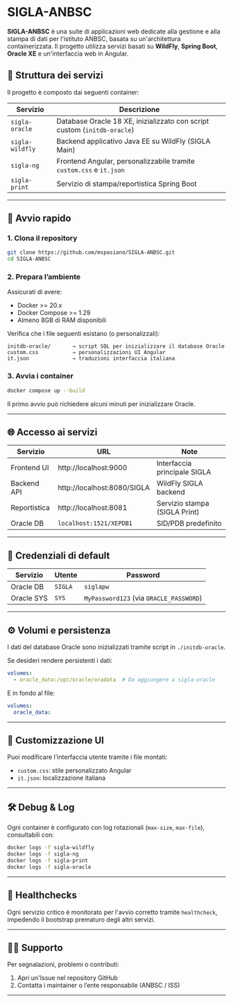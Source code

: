 # SIGLA-ANBSC

**SIGLA-ANBSC** è una suite di applicazioni web dedicate alla gestione e alla stampa di dati per l'istituto ANBSC, basata su un'architettura containerizzata. Il progetto utilizza servizi basati su **WildFly**, **Spring Boot**, **Oracle XE** e un'interfaccia web in Angular.

## 🧱 Struttura dei servizi

Il progetto è composto dai seguenti container:

| Servizio         | Descrizione                                                             |
|------------------|--------------------------------------------------------------------------|
| `sigla-oracle`   | Database Oracle 18 XE, inizializzato con script custom (`initdb-oracle`) |
| `sigla-wildfly`  | Backend applicativo Java EE su WildFly (SIGLA Main)                      |
| `sigla-ng`       | Frontend Angular, personalizzabile tramite `custom.css` e `it.json`      |
| `sigla-print`    | Servizio di stampa/reportistica Spring Boot                              |

---

## 🚀 Avvio rapido

### 1. Clona il repository

```bash
git clone https://github.com/mspasiano/SIGLA-ANBSC.git
cd SIGLA-ANBSC
```

### 2. Prepara l’ambiente
Assicurati di avere:

- Docker >= 20.x
- Docker Compose >= 1.29
- Almeno 8GB di RAM disponibili

Verifica che i file seguenti esistano (o personalizzali):

```
initdb-oracle/       → script SQL per inizializzare il database Oracle
custom.css           → personalizzazioni UI Angular
it.json              → traduzioni interfaccia italiana
```

### 3. Avvia i container

```bash
docker compose up --build
```

Il primo avvio può richiedere alcuni minuti per inizializzare Oracle.

---

## 🌐 Accesso ai servizi

| Servizio      | URL                        | Note                                     |
|---------------|----------------------------|------------------------------------------|
| Frontend UI   | http://localhost:9000      | Interfaccia principale SIGLA             |
| Backend API   | http://localhost:8080/SIGLA| WildFly SIGLA backend                    |
| Reportistica  | http://localhost:8081      | Servizio stampa (SIGLA Print)            |
| Oracle DB     | `localhost:1521/XEPDB1`    | SID/PDB predefinito                      |

---

## 🔐 Credenziali di default

| Servizio   | Utente  | Password      |
|------------|---------|---------------|
| Oracle DB  | `SIGLA` | `siglapw`     |
| Oracle SYS | `SYS`   | `MyPassword123` (via `ORACLE_PASSWORD`) |

---

## ⚙️ Volumi e persistenza

I dati del database Oracle sono inizializzati tramite script in `./initdb-oracle`.

Se desideri rendere persistenti i dati:

```yaml
volumes:
  - oracle_data:/opt/oracle/oradata  # Da aggiungere a sigla-oracle
```

E in fondo al file:

```yaml
volumes:
  oracle_data:
```

---

## 📁 Customizzazione UI

Puoi modificare l'interfaccia utente tramite i file montati:

- `custom.css`: stile personalizzato Angular
- `it.json`: localizzazione italiana

---

## 🛠️ Debug & Log

Ogni container è configurato con log rotazionali (`max-size`, `max-file`), consultabili con:

```bash
docker logs -f sigla-wildfly
docker logs -f sigla-ng
docker logs -f sigla-print
docker logs -f sigla-oracle
```

---

## 🧪 Healthchecks

Ogni servizio critico è monitorato per l'avvio corretto tramite `healthcheck`, impedendo il bootstrap prematuro degli altri servizi.

---

## 🙋‍♂️ Supporto

Per segnalazioni, problemi o contributi:

1. Apri un'Issue nel repository GitHub
2. Contatta i maintainer o l’ente responsabile (ANBSC / ISS)

---
